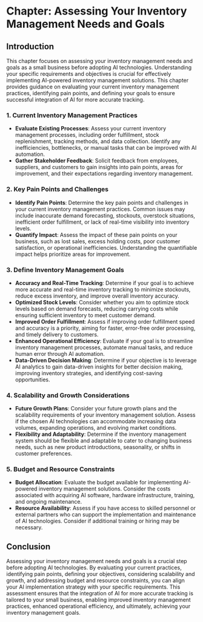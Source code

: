 Chapter: Assessing Your Inventory Management Needs and Goals
============================================================

Introduction
------------

This chapter focuses on assessing your inventory management needs and goals as a small business before adopting AI technologies. Understanding your specific requirements and objectives is crucial for effectively implementing AI-powered inventory management solutions. This chapter provides guidance on evaluating your current inventory management practices, identifying pain points, and defining your goals to ensure successful integration of AI for more accurate tracking.

### 1. Current Inventory Management Practices

* **Evaluate Existing Processes**: Assess your current inventory management processes, including order fulfillment, stock replenishment, tracking methods, and data collection. Identify any inefficiencies, bottlenecks, or manual tasks that can be improved with AI automation.
* **Gather Stakeholder Feedback**: Solicit feedback from employees, suppliers, and customers to gain insights into pain points, areas for improvement, and their expectations regarding inventory management.

### 2. Key Pain Points and Challenges

* **Identify Pain Points**: Determine the key pain points and challenges in your current inventory management practices. Common issues may include inaccurate demand forecasting, stockouts, overstock situations, inefficient order fulfillment, or lack of real-time visibility into inventory levels.
* **Quantify Impact**: Assess the impact of these pain points on your business, such as lost sales, excess holding costs, poor customer satisfaction, or operational inefficiencies. Understanding the quantifiable impact helps prioritize areas for improvement.

### 3. Define Inventory Management Goals

* **Accuracy and Real-Time Tracking**: Determine if your goal is to achieve more accurate and real-time inventory tracking to minimize stockouts, reduce excess inventory, and improve overall inventory accuracy.
* **Optimized Stock Levels**: Consider whether you aim to optimize stock levels based on demand forecasts, reducing carrying costs while ensuring sufficient inventory to meet customer demand.
* **Improved Order Fulfillment**: Assess if improving order fulfillment speed and accuracy is a priority, aiming for faster, error-free order processing, and timely delivery to customers.
* **Enhanced Operational Efficiency**: Evaluate if your goal is to streamline inventory management processes, automate manual tasks, and reduce human error through AI automation.
* **Data-Driven Decision Making**: Determine if your objective is to leverage AI analytics to gain data-driven insights for better decision making, improving inventory strategies, and identifying cost-saving opportunities.

### 4. Scalability and Growth Considerations

* **Future Growth Plans**: Consider your future growth plans and the scalability requirements of your inventory management solution. Assess if the chosen AI technologies can accommodate increasing data volumes, expanding operations, and evolving market conditions.
* **Flexibility and Adaptability**: Determine if the inventory management system should be flexible and adaptable to cater to changing business needs, such as new product introductions, seasonality, or shifts in customer preferences.

### 5. Budget and Resource Constraints

* **Budget Allocation**: Evaluate the budget available for implementing AI-powered inventory management solutions. Consider the costs associated with acquiring AI software, hardware infrastructure, training, and ongoing maintenance.
* **Resource Availability**: Assess if you have access to skilled personnel or external partners who can support the implementation and maintenance of AI technologies. Consider if additional training or hiring may be necessary.

Conclusion
----------

Assessing your inventory management needs and goals is a crucial step before adopting AI technologies. By evaluating your current practices, identifying pain points, defining your objectives, considering scalability and growth, and addressing budget and resource constraints, you can align your AI implementation strategy with your specific requirements. This assessment ensures that the integration of AI for more accurate tracking is tailored to your small business, enabling improved inventory management practices, enhanced operational efficiency, and ultimately, achieving your inventory management goals.
